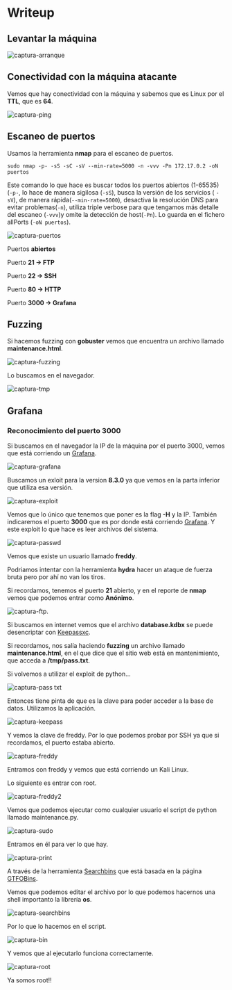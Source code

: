 # Writeup

## Levantar la máquina

![captura-arranque](https://github.com/Alv-fh/Dockerlabs_machines_writeups/assets/109484163/b6d2ac9d-c6f8-41f4-9aaf-5b3106442156)

## Conectividad con la máquina atacante

Vemos que hay conectividad con la máquina y sabemos que es Linux por el **TTL**, que es **64**.

![captura-ping](https://github.com/Alv-fh/Dockerlabs_machines_writeups/assets/109484163/09077e25-7734-43ff-9ab0-5bc4c2b6504d)

## Escaneo de puertos

Usamos la herramienta **nmap** para el escaneo de puertos.

`sudo nmap -p- -sS -sC -sV --min-rate=5000 -n -vvv -Pn 172.17.0.2 -oN puertos`

Este comando lo que hace es buscar todos los puertos abiertos (1-65535) (`-p-`, lo hace de manera sigilosa (`-sS`), busca la versión de los servicios ( `-sV`), de manera rápida(`--min-rate=5000`), desactiva la resolución DNS para evitar problemas(`-n`), utiliza triple verbose para que tengamos más detalle del escaneo (`-vvv`)y omite la detección de host(`-Pn`). Lo guarda en el fichero allPorts (`-oN puertos`).

![captura-puertos](https://github.com/Alv-fh/Dockerlabs_machines_writeups/assets/109484163/a4043998-5bce-4d9c-8ff7-a77a2a6eee03)

Puertos **abiertos**

Puerto **21 -> FTP**

Puerto **22 -> SSH**

Puerto **80 -> HTTP**

Puerto **3000 -> Grafana**

## Fuzzing

Si hacemos fuzzing con **gobuster** vemos que encuentra un archivo llamado **maintenance.html**.

![captura-fuzzing](https://github.com/Alv-fh/Dockerlabs_machines_writeups/assets/109484163/b9b0f6b9-3e0e-4e55-b197-690e36ffda2d)

Lo buscamos en el navegador.

![captura-tmp](https://github.com/Alv-fh/Dockerlabs_machines_writeups/assets/109484163/cbe4f6f9-655c-47c6-9710-a1688f304016)

## Grafana

### Reconocimiento del puerto 3000

Si buscamos en el navegador la IP de la máquina por el puerto 3000, vemos que está corriendo un [Grafana](https://grafana.com/).

![captura-grafana](https://github.com/Alv-fh/Dockerlabs_machines_writeups/assets/109484163/8428a472-ae16-46eb-8555-7f089d0a2d9e)

Buscamos un exloit para la version **8.3.0** ya que vemos en la parta inferior que utiliza esa versión.

![captura-exploit](https://github.com/Alv-fh/Dockerlabs_machines_writeups/assets/109484163/9bb4cf6f-b243-4a69-8025-26232e82bb6b)

Vemos que lo único que tenemos que poner es la flag **-H** y la IP. También indicaremos el puerto **3000** que es por donde está corriendo [Grafana](https://grafana.com/). Y este exploit lo que hace es leer archivos del sistema.

![captura-passwd](https://github.com/Alv-fh/Dockerlabs_machines_writeups/assets/109484163/f72c99b2-52f6-463b-9b11-08b11de82f46)

Vemos que existe un usuario llamado **freddy**.

Podriamos intentar con la herramienta **hydra** hacer un ataque de fuerza bruta pero por ahí no van los tiros.

Si recordamos, tenemos el puerto **21** abierto, y en el reporte de **nmap** vemos que podemos entrar como **Anónimo**.

![captura-ftp](https://github.com/Alv-fh/Dockerlabs_machines_writeups/assets/109484163/0e59c426-056f-4ebd-83ba-1d45138ab864).

Si buscamos en internet vemos que el archivo **database.kdbx** se puede desencriptar con [Keepassxc](https://keepassxc.org/).

Si recordamos, nos salía haciendo **fuzzing** un archivo llamado **maintenance.html**, en el que dice que el sitio web está en mantenimiento, que acceda a **/tmp/pass.txt**.

Si volvemos a utilizar el exploit de python...

![captura-pass txt](https://github.com/Alv-fh/Dockerlabs_machines_writeups/assets/109484163/bed8d985-3cf6-49b8-b4f6-d535c8062787)

Entonces tiene pinta de que es la clave para poder acceder a la base de datos. Utilizamos la aplicación.

![captura-keepass](https://github.com/Alv-fh/Dockerlabs_machines_writeups/assets/109484163/98b19e03-280f-4db2-b55b-e449d5491866)

Y vemos la clave de freddy. Por lo que podemos probar por SSH ya que si recordamos, el puerto estaba abierto.

![captura-freddy](https://github.com/Alv-fh/Dockerlabs_machines_writeups/assets/109484163/24d05b02-627b-43f2-b47d-ab78c3fd56df)

Entramos con freddy y vemos que está corriendo un Kali Linux.

Lo siguiente es entrar con root.

![captura-freddy2](https://github.com/Alv-fh/Dockerlabs_machines_writeups/assets/109484163/8f8f56f9-c647-4688-a8e4-e85d74d57c6b)

Vemos que podemos ejecutar como cualquier usuario el script de python llamado maintenance.py.

![captura-sudo](https://github.com/Alv-fh/Dockerlabs_machines_writeups/assets/109484163/337dd9c0-ce51-4e6a-82cd-6ce6d0d03fe3)

Entramos en él para ver lo que hay.

![captura-print](https://github.com/Alv-fh/Dockerlabs_machines_writeups/assets/109484163/7161ba0f-cd72-4ad2-8cb3-d2af913c77c5)

A través de la herramienta [Searchbins](https://github.com/r1vs3c/searchbins) que está basada en la página [GTFOBins](https://gtfobins.github.io/).

Vemos que podemos editar el archivo por lo que podemos hacernos una shell importanto la librería **os**.

![captura-searchbins](https://github.com/Alv-fh/Dockerlabs_machines_writeups/assets/109484163/af50aeef-51b1-4986-b989-45c57c4258a2)

Por lo que lo hacemos en el script.

![captura-bin](https://github.com/Alv-fh/Dockerlabs_machines_writeups/assets/109484163/95a5bad8-0f1e-45f5-b311-61bf7b372677)

Y vemos que al ejecutarlo funciona correctamente.

![captura-root](https://github.com/Alv-fh/Dockerlabs_machines_writeups/assets/109484163/8e259f05-609f-42c7-8d3b-bc9df947890d)

Ya somos root!!
